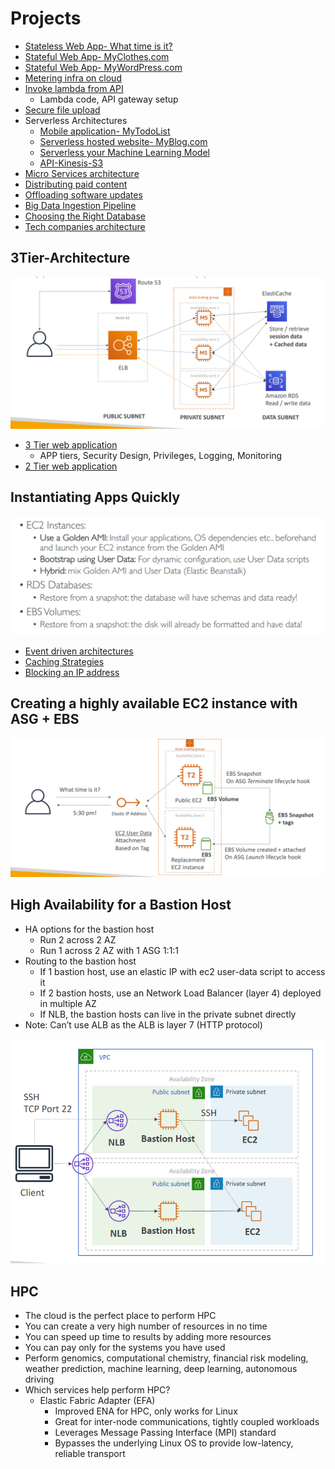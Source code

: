 # Projects
- [Stateless Web App- What time is it?](StatelessWebApp/README.md)
- [Stateful Web App- MyClothes.com](StatefulWebApp/README.md)
- [Stateful Web App- MyWordPress.com](StatefulWebAppPictures/README.md)
- [Metering infra on cloud](MeteringInfraOnCloud/README.md)
- [Invoke lambda from API](InvokeLambdaFromAPI/README.md)
  - Lambda code, API gateway setup
- [Secure file upload](https://drive.google.com/drive/u/0/folders/109yWGA_es3a9MekffBQ6s3x81o1QycPX)
- Serverless Architectures
  - [Mobile application- MyTodoList](MyTodoList/README.md)
  - [Serverless hosted website- MyBlog.com](MyBlog/README.md)
  - [Serverless your Machine Learning Model](https://medium.com/analytics-vidhya/serverless-your-machine-learning-model-with-pycaret-and-aws-lambda-c33334ee6011)
  - [API-Kinesis-S3](https://drive.google.com/drive/u/0/folders/109yWGA_es3a9MekffBQ6s3x81o1QycPX)
- [Micro Services architecture](MicroServicesArchitecture/README.md)
- [Distributing paid content](DistributingPaidContent/README.md)
- [Offloading software updates](SoftwareUpdatesOffloading/README.md)
- [Big Data Ingestion Pipeline](BigDataIngestionPipeline/README.md)
- [Choosing the Right Database](ChoosingTheRightDatabase/README.md)
- [Tech companies architecture](https://www.linkedin.com/posts/rajendrauppal_softwarearchitecture-softwaredesign-softwareengineers-activity-6984804253202571264-41Ln?utm_source=share&utm_medium=member_android)
## 3Tier-Architecture
<img src="3Tier-Architecture.png">

- [3 Tier web application](3TierWebApp/README.md)
  - APP tiers, Security Design, Privileges, Logging, Monitoring
- [2 Tier web application](2TierWebApp/README.md)

## Instantiating Apps Quickly
<img src="InstantiatingAppsQuickly.png">

- [Event driven architectures](EventDrivenArchitectures/README.md)
- [Caching Strategies](CachingStrategies/README.md)
- [Blocking an IP address](BlockingIP/README.md)
## Creating a highly available EC2 instance with ASG + EBS
<img src="HA-EC2.png">

## High Availability for a Bastion Host
- HA options for the bastion host
  - Run 2 across 2 AZ
  - Run 1 across 2 AZ with 1 ASG 1:1:1
- Routing to the bastion host
  - If 1 bastion host, use an elastic IP with ec2 user-data script to access it
  - If 2 bastion hosts, use an Network Load Balancer (layer 4) deployed in multiple AZ
  - If NLB, the bastion hosts can live in the private subnet directly
- Note: Can’t use ALB as the ALB is layer 7 (HTTP protocol)
<img src="HA-BastionHost.png">

## HPC
- The cloud is the perfect place to perform HPC
- You can create a very high number of resources in no time
- You can speed up time to results by adding more resources
- You can pay only for the systems you have used
- Perform genomics, computational chemistry, financial risk modeling, weather prediction, machine learning, deep learning, autonomous driving
- Which services help perform HPC?
  - Elastic Fabric Adapter (EFA)
    - Improved ENA for HPC, only works for Linux
    - Great for inter-node communications, tightly coupled workloads
    - Leverages Message Passing Interface (MPI) standard
    - Bypasses the underlying Linux OS to provide low-latency, reliable transport
